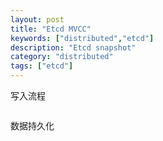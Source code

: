 ```yaml
---
layout: post
title: "Etcd MVCC"
keywords: ["distributed","etcd"]
description: "Etcd snapshot"
category: "distributed"
tags: ["etcd"]
---
```

 写入流程
 ```

 ```

 数据持久化
 ```
 
 ```